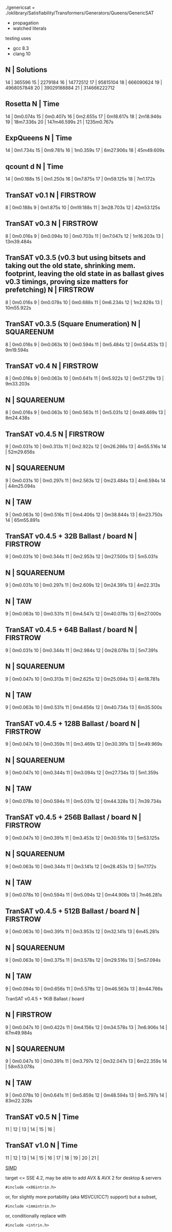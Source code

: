 ./genericsat = ./oklibrary/Satisfiability/Transformers/Generators/Queens/GenericSAT

- propagation
- watched literals


testing uses
- gcc 8.3
- clang 10


 N | Solutions
------------------
14 | 365596
15 | 2279184
16 | 14772512
17 | 95815104
18 | 666090624
19 | 4968057848
20 | 39029188884
21 | 314666222712


Rosetta
 N | Time
-----------------
14 | 0m0.074s
15 | 0m0.407s
16 | 0m2.655s
17 | 0m18.617s
18 | 2m18.946s
19 | 18m7.336s
20 | 147m46.599s
21 | 1235m0.767s


ExpQueens
 N | Time
-----------------
14 | 0m1.734s
15 | 0m9.781s
16 | 1m0.359s
17 | 6m27.906s
18 | 45m49.609s


qcount d
 N | Time
-----------------
14 | 0m0.188s
15 | 0m1.250s
16 | 0m7.875s
17 | 0m59.125s
18 | 7m1.172s


TranSAT v0.1
 N | FIRSTROW
-----------------
 8 | 0m0.188s
 9 | 0m1.875s
10 | 0m19.188s
11 | 3m28.703s
12 | 42m53.125s


TranSAT v0.3
 N | FIRSTROW
-----------------
 8 | 0m0.016s
 9 | 0m0.094s
10 | 0m0.703s
11 | 0m7.047s
12 | 1m16.203s
13 | 13m39.484s


TranSAT v0.3.5 (v0.3 but using bitsets and taking out the old state, shrinking mem. footprint, leaving the old state in as ballast gives v0.3 timings, proving size matters for prefetching)
 N | FIRSTROW
-----------------
 8 | 0m0.016s
 9 | 0m0.078s
10 | 0m0.688s
11 | 0m6.234s
12 | 1m2.828s
13 | 10m55.922s


TranSAT v0.3.5 (Square Enumeration)
 N | SQUAREENUM
-----------------
 8 | 0m0.016s
 9 | 0m0.063s
10 | 0m0.594s
11 | 0m5.484s
12 | 0m54.453s
13 | 9m19.594s


TranSAT v0.4
 N | FIRSTROW
-----------------
 8 | 0m0.016s
 9 | 0m0.063s
10 | 0m0.641s
11 | 0m5.922s
12 | 0m57.219s
13 | 9m33.203s

 N | SQUAREENUM
-----------------
 8 | 0m0.016s
 9 | 0m0.063s
10 | 0m0.563s
11 | 0m5.031s
12 | 0m49.469s
13 | 8m24.438s


TranSAT v0.4.5
 N | FIRSTROW
-----------------
 9 | 0m0.031s
10 | 0m0.313s
11 | 0m2.922s
12 | 0m26.266s
13 | 4m55.516s
14 | 52m29.656s

 N | SQUAREENUM
-----------------
 9 | 0m0.031s
10 | 0m0.297s
11 | 0m2.563s
12 | 0m23.484s
13 | 4m6.594s
14 | 44m25.094s

 N | TAW
-----------------
 9 | 0m0.063s
10 | 0m0.516s
11 | 0m4.406s
12 | 0m38.844s
13 | 6m23.750s
14 | 65m55.891s


TranSAT v0.4.5 + 32B Ballast / board
 N | FIRSTROW
-----------------
 9 | 0m0.031s
10 | 0m0.344s
11 | 0m2.953s
12 | 0m27.500s
13 | 5m5.031s

 N | SQUAREENUM
-----------------
 9 | 0m0.031s
10 | 0m0.297s
11 | 0m2.609s
12 | 0m24.391s
13 | 4m22.313s

 N | TAW
-----------------
 9 | 0m0.063s
10 | 0m0.531s
11 | 0m4.547s
12 | 0m40.078s
13 | 6m27.000s


TranSAT v0.4.5 + 64B Ballast / board
 N | FIRSTROW
-----------------
 9 | 0m0.031s
10 | 0m0.344s
11 | 0m2.984s
12 | 0m28.078s
13 | 5m7.391s

 N | SQUAREENUM
-----------------
 9 | 0m0.047s
10 | 0m0.313s
11 | 0m2.625s
12 | 0m25.094s
13 | 4m18.781s

 N | TAW
-----------------
 9 | 0m0.063s
10 | 0m0.531s
11 | 0m4.656s
12 | 0m40.734s
13 | 6m35.500s


TranSAT v0.4.5 + 128B Ballast / board
 N | FIRSTROW
-----------------
 9 | 0m0.047s
10 | 0m0.359s
11 | 0m3.469s
12 | 0m30.391s
13 | 5m49.969s

 N | SQUAREENUM
-----------------
 9 | 0m0.047s
10 | 0m0.344s
11 | 0m3.094s
12 | 0m27.734s
13 | 5m1.359s

 N | TAW
-----------------
 9 | 0m0.078s
10 | 0m0.594s
11 | 0m5.031s
12 | 0m44.328s
13 | 7m39.734s


TranSAT v0.4.5 + 256B Ballast / board
 N | FIRSTROW
-----------------
 9 | 0m0.047s
10 | 0m0.391s
11 | 0m3.453s
12 | 0m30.516s
13 | 5m53.125s

 N | SQUAREENUM
-----------------
 9 | 0m0.063s
10 | 0m0.344s
11 | 0m3.141s
12 | 0m28.453s
13 | 5m7.172s

 N | TAW
-----------------
 9 | 0m0.078s
10 | 0m0.594s
11 | 0m5.094s
12 | 0m44.906s
13 | 7m46.281s



TranSAT v0.4.5 + 512B Ballast / board
 N | FIRSTROW
-----------------
 9 | 0m0.063s
10 | 0m0.391s
11 | 0m3.953s
12 | 0m32.141s
13 | 6m45.281s

 N | SQUAREENUM
-----------------
 9 | 0m0.063s
10 | 0m0.375s
11 | 0m3.578s
12 | 0m29.516s
13 | 5m57.094s

 N | TAW
-----------------
 9 | 0m0.094s
10 | 0m0.656s
11 | 0m5.578s
12 | 0m46.563s
13 | 8m44.766s


TranSAT v0.4.5 + 1KiB Ballast / board

 N | FIRSTROW
-----------------
 9 | 0m0.047s
10 | 0m0.422s
11 | 0m4.156s
12 | 0m34.578s
13 | 7m6.906s
14 | 67m49.984s

 N | SQUAREENUM
-----------------
 9 | 0m0.047s
10 | 0m0.391s
11 | 0m3.797s
12 | 0m32.047s
13 | 6m22.359s
14 | 58m53.078s

 N | TAW
-----------------
 9 | 0m0.078s
10 | 0m0.641s
11 | 0m5.859s
12 | 0m48.594s
13 | 9m5.797s
14 | 83m22.328s


TranSAT v0.5
 N | Time
-----------------
11 | 
12 | 
13 | 
14 | 
15 | 
16 | 

TranSAT v1.0
 N | Time
-----------------
11 | 
12 | 
13 | 
14 | 
15 | 
16 | 
17 | 
18 | 
19 | 
20 | 
21 | 



[SIMD](https://software.intel.com/sites/landingpage/IntrinsicsGuide/)

target <= SSE 4.2, may be able to add AVX & AVX 2 for desktop & servers

    #include <x86intrin.h>

or, for slightly more portability (aka MSVC(/ICC?) support) but a subset,

    #include <immintrin.h>

or, conditionally replace with

    #include <intrin.h>
